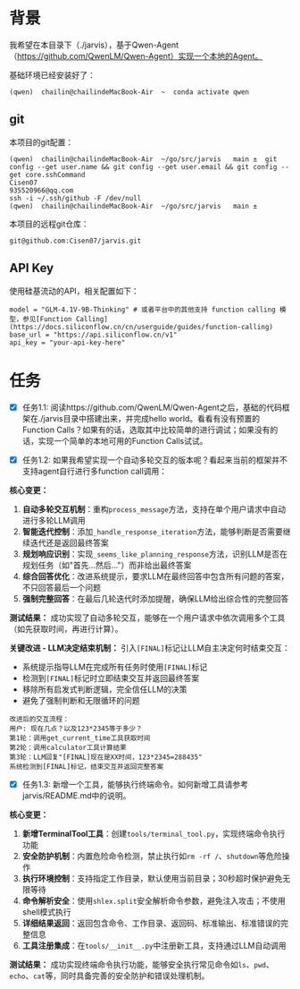 # 背景

我希望在本目录下（./jarvis），基于Qwen-Agent（https://github.com/QwenLM/Qwen-Agent）实现一个本地的Agent。

基础环境已经安装好了：

```
(qwen)  chailin@chailindeMacBook-Air  ~  conda activate qwen
```

## git

本项目的git配置：

```
(qwen)  chailin@chailindeMacBook-Air  ~/go/src/jarvis   main ±  git config --get user.name && git config --get user.email && git config --get core.sshCommand
Cisen07
935520966@qq.com
ssh -i ~/.ssh/github -F /dev/null
(qwen)  chailin@chailindeMacBook-Air  ~/go/src/jarvis   main ± 
```

本项目的远程git仓库：

```
git@github.com:Cisen07/jarvis.git
```

## API Key

使用硅基流动的API，相关配置如下：

```
model = "GLM-4.1V-9B-Thinking" # 或者平台中的其他支持 function calling 模型，参见[Function Calling](https://docs.siliconflow.cn/cn/userguide/guides/function-calling)
base_url = "https://api.siliconflow.cn/v1"
api_key = "your-api-key-here"
```

# 任务

- [x] 任务1.1: 阅读https://github.com/QwenLM/Qwen-Agent之后，基础的代码框架在./jarvis目录中搭建出来，并完成hello world。看看有没有预置的Function Calls？如果有的话，选取其中比较简单的进行调试；如果没有的话，实现一个简单的本地可用的Function Calls试试。

- [x] 任务1.2: 如果我希望实现一个自动多轮交互的版本呢？看起来当前的框架并不支持agent自行进行多function call调用：

**核心变更：**
1. **自动多轮交互机制**：重构`process_message`方法，支持在单个用户请求中自动进行多轮LLM调用
2. **智能迭代控制**：添加`_handle_response_iteration`方法，能够判断是否需要继续迭代还是返回最终答案
3. **规划响应识别**：实现`_seems_like_planning_response`方法，识别LLM是否在规划任务（如"首先...然后..."）而非给出最终答案
4. **综合回答优化**：改进系统提示，要求LLM在最终回答中包含所有问题的答案，不只回答最后一个问题
5. **强制完整回答**：在最后几轮迭代时添加提醒，确保LLM给出综合性的完整回答

**测试结果：**
成功实现了自动多轮交互，能够在一个用户请求中依次调用多个工具（如先获取时间，再进行计算）。

**关键改进 - LLM决定结束机制：**
引入`[FINAL]`标记让LLM自主决定何时结束交互：
- 系统提示指导LLM在完成所有任务时使用`[FINAL]`标记
- 检测到`[FINAL]`标记时立即结束交互并返回最终答案
- 移除所有启发式判断逻辑，完全信任LLM的决策
- 避免了强制判断和无限循环的问题

```
改进后的交互流程：
用户: 现在几点？以及123*2345等于多少？
第1轮：调用get_current_time工具获取时间
第2轮：调用calculator工具计算结果  
第3轮：LLM回复"[FINAL]现在是XX时间，123*2345=288435"
系统检测到[FINAL]标记，结束交互并返回完整答案
``` 

- [x] 任务1.3: 新增一个工具，能够执行终端命令。如何新增工具请参考jarvis/README.md中的说明。

**核心变更：**
1. **新增TerminalTool工具**：创建`tools/terminal_tool.py`，实现终端命令执行功能
2. **安全防护机制**：内置危险命令检测，禁止执行如`rm -rf /`、`shutdown`等危险操作
3. **执行环境控制**：支持指定工作目录，默认使用当前目录；30秒超时保护避免无限等待
4. **命令解析安全**：使用`shlex.split`安全解析命令参数，避免注入攻击；不使用shell模式执行
5. **详细结果返回**：返回包含命令、工作目录、返回码、标准输出、标准错误的完整信息
6. **工具注册集成**：在`tools/__init__.py`中注册新工具，支持通过LLM自动调用

**测试结果：**
成功实现终端命令执行功能，能够安全执行常见命令如`ls`、`pwd`、`echo`、`cat`等，同时具备完善的安全防护和错误处理机制。
